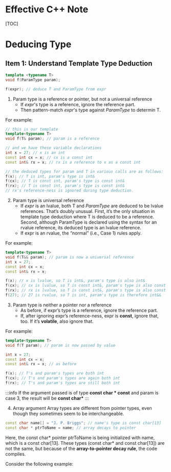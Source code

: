 Effective C++ Note
===
[TOC]

# Deducing Type
## Item 1: Understand Template Type Deduction
```c++
template <typename T>
void f(ParamType param);

f(expr); // deduce T and ParamType from expr
```
1. Param type is a reference or pointer, but not a universal reference
    - If _expr_'s type is a reference, ignore the reference part.
    - Then pattern-match _expr_'s type against _ParamType_ to determin T.

For example:
```c++
// this is our template
template<typename T>
void f(T& param); // param is a reference

// and we have these variable declarations
int x = 27; // x is an int
const int cx = x; // cx is a const int
const int& rx = x; // rx is a reference to x as a const int

// the deduced types for param and T in various calls are as follows:
f(x); // T is int, param's type is int&
f(cx); // T is const int, param's type is const int&
f(rx); // T is const int, param's type is const int&
// rx’s reference-ness is ignored during type deduction.
```

2. Param type is universal reference
    - If _expr_ is an lvalue, both T and _ParamType_ are deduced to be lvalue references. That’s doubly unusual. First, it’s the only situation in template type deduction where T is deduced to be a reference. Second, although ParamType is declared using the syntax for an rvalue reference, its deduced type is an lvalue reference.
    - If expr is an rvalue, the “normal” (i.e., Case 1) rules apply.
    
For example:
```c++
template<typename T>
void f(T&& param); // param is now a universal reference
int x = 27;
const int cx = x;
const int& rx = x; 

f(x); // x is lvalue, so T is int&, param's type is also int&
f(cx); // cx is lvalue, so T is const int&, param's type is also const int&
f(rx); // rx is lvalue, so T is const int&, param's type is also const int&
f(27); // 27 is rvalue, so T is int, param's type is therefore int&&
```
3. Param type is neither a pointer nor a reference
    - As before, if expr’s type is a reference, ignore the reference part.
    - If, after ignoring expr’s reference-ness, expr is **const**, ignore that, too. If it’s **volatile**, also ignore that.

For example:
```c++
template<typename T>
void f(T param); // param is now passed by value

int x = 27;
const int cx = x;
const int& rx = x; // as before

f(x); // T's and param's types are both int
f(cx); // T's and param's types are again both int
f(rx); // T's and param's types are still both int
```
:::info
If the argument passed is of type **const char * const** and param is case 3, the result will be **const char\***
:::

4. Array argument
Array types are different from pointer
types, even though they sometimes seem to be interchangeable.
```c++
const char name[] = "J. P. Briggs"; // name's type is const char[13]
const char * ptrToName = name; // array decays to pointer
```
Here, the const char* pointer ptrToName is being initialized with name, which is a const char[13]. These types (const char* and const char[13]) are not the same, but because of the **array-to-pointer decay rule**, the code compiles.

Consider the following example:
```c++

```